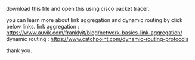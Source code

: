 download this file and open this using cisco packet tracer.

you can learn more about link aggregation and dynamic routing by click below links.
link aggregation : https://www.auvik.com/franklyit/blog/network-basics-link-aggregation/
dynamic routing  : https://www.catchpoint.com/dynamic-routing-protocols

thank you.
